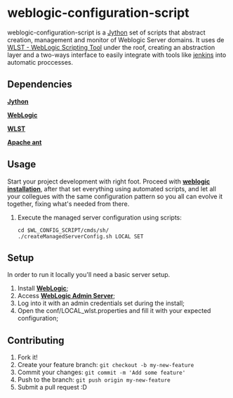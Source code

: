 # weblogic-configuration-script

weblogic-configuration-script is a [Jython](http://www.jython.org/) set of scripts that abstract creation, management and monitor of Weblogic Server domains. It uses de [WLST - WebLogic Scripting Tool](http://docs.oracle.com/cd/E15051_01/wls/docs103/config_scripting/using_WLST.html) under the roof, creating an abstraction layer and a two-ways interface to easily integrate with tools like [jenkins](http://jenkins-ci.org/) into automatic proccesses.


## Dependencies

**[Jython](http://www.jython.org/)**

**[WebLogic](http://www.python.org/)**

**[WLST](http://docs.oracle.com/cd/E15051_01/wls/docs103/config_scripting/using_WLST.html)**

**[Apache ant](http://ant.apache.org/)**


## Usage

Start your project development with right foot. Proceed with **[weblogic installation](http://onlineappsdba.com/index.php/2011/12/11/how-to-install-weblogic-12c-1211-on-mac/)**, after that set everything using automated scripts, and let all your collegues with the same configuration pattern so you all can evolve it together, fixing what's needed from there.

1. Execute the managed server configuration using scripts:

	```shell
	cd $WL_CONFIG_SCRIPT/cmds/sh/
	./createManagedServerConfig.sh LOCAL SET
	```
	
## Setup

In order to run it locally you'll need a basic server setup.

1. Install **[WebLogic](http://onlineappsdba.com/index.php/2011/12/11/how-to-install-weblogic-12c-1211-on-mac/)**;
2. Access **[WebLogic Admin Server](http://localhost:7001/console)**;
3. Log into it with an admin credentials set during the install;
4. Open the conf/LOCAL_wlst.properties and fill it with your expected configuration;


## Contributing

1. Fork it!
2. Create your feature branch: ```git checkout -b my-new-feature```
3. Commit your changes: ```git commit -m 'Add some feature'```
4. Push to the branch: ```git push origin my-new-feature```
5. Submit a pull request :D
